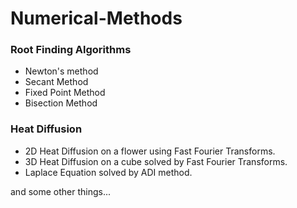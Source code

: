 # Numerical-Methods

### Root Finding Algorithms
- Newton's method
- Secant Method 
- Fixed Point Method
- Bisection Method

### Heat Diffusion
- 2D Heat Diffusion on a flower using Fast Fourier Transforms.
- 3D Heat Diffusion on a cube solved by Fast Fourier Transforms.
- Laplace Equation solved by ADI method.

and some other things...
